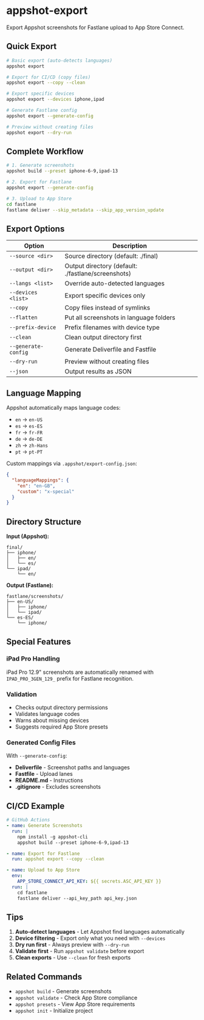 # appshot-export

Export Appshot screenshots for Fastlane upload to App Store Connect.

## Quick Export

```bash
# Basic export (auto-detects languages)
appshot export

# Export for CI/CD (copy files)
appshot export --copy --clean

# Export specific devices
appshot export --devices iphone,ipad

# Generate Fastlane config
appshot export --generate-config

# Preview without creating files
appshot export --dry-run
```

## Complete Workflow

```bash
# 1. Generate screenshots
appshot build --preset iphone-6-9,ipad-13

# 2. Export for Fastlane
appshot export --generate-config

# 3. Upload to App Store
cd fastlane
fastlane deliver --skip_metadata --skip_app_version_update
```

## Export Options

| Option | Description |
|--------|------------|
| `--source <dir>` | Source directory (default: ./final) |
| `--output <dir>` | Output directory (default: ./fastlane/screenshots) |
| `--langs <list>` | Override auto-detected languages |
| `--devices <list>` | Export specific devices only |
| `--copy` | Copy files instead of symlinks |
| `--flatten` | Put all screenshots in language folders |
| `--prefix-device` | Prefix filenames with device type |
| `--clean` | Clean output directory first |
| `--generate-config` | Generate Deliverfile and Fastfile |
| `--dry-run` | Preview without creating files |
| `--json` | Output results as JSON |

## Language Mapping

Appshot automatically maps language codes:
- `en` → `en-US`
- `es` → `es-ES`
- `fr` → `fr-FR`
- `de` → `de-DE`
- `zh` → `zh-Hans`
- `pt` → `pt-PT`

Custom mappings via `.appshot/export-config.json`:
```json
{
  "languageMappings": {
    "en": "en-GB",
    "custom": "x-special"
  }
}
```

## Directory Structure

**Input (Appshot):**
```
final/
├── iphone/
│   ├── en/
│   └── es/
└── ipad/
    └── en/
```

**Output (Fastlane):**
```
fastlane/screenshots/
├── en-US/
│   ├── iphone/
│   └── ipad/
└── es-ES/
    └── iphone/
```

## Special Features

### iPad Pro Handling
iPad Pro 12.9" screenshots are automatically renamed with `IPAD_PRO_3GEN_129_` prefix for Fastlane recognition.

### Validation
- Checks output directory permissions
- Validates language codes
- Warns about missing devices
- Suggests required App Store presets

### Generated Config Files
With `--generate-config`:
- **Deliverfile** - Screenshot paths and languages
- **Fastfile** - Upload lanes
- **README.md** - Instructions
- **.gitignore** - Excludes screenshots

## CI/CD Example

```yaml
# GitHub Actions
- name: Generate Screenshots
  run: |
    npm install -g appshot-cli
    appshot build --preset iphone-6-9,ipad-13

- name: Export for Fastlane
  run: appshot export --copy --clean

- name: Upload to App Store
  env:
    APP_STORE_CONNECT_API_KEY: ${{ secrets.ASC_API_KEY }}
  run: |
    cd fastlane
    fastlane deliver --api_key_path api_key.json
```

## Tips

1. **Auto-detect languages** - Let Appshot find languages automatically
2. **Device filtering** - Export only what you need with `--devices`
3. **Dry run first** - Always preview with `--dry-run`
4. **Validate first** - Run `appshot validate` before export
5. **Clean exports** - Use `--clean` for fresh exports

## Related Commands

- `appshot build` - Generate screenshots
- `appshot validate` - Check App Store compliance
- `appshot presets` - View App Store requirements
- `appshot init` - Initialize project